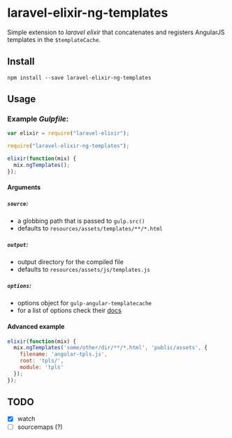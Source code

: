 # laravel-elixir-ng-templates

Simple extension to *laravel elixir* that concatenates and registers AngularJS templates in the `$templateCache`.

## Install

```
npm install --save laravel-elixir-ng-templates
```

## Usage

### Example *Gulpfile*:

```javascript
var elixir = require("laravel-elixir");

require("laravel-elixir-ng-templates");

elixir(function(mix) {
  mix.ngTemplates();
});

```

#### Arguments

##### `source`:

- a globbing path that is passed to `gulp.src()`
- defaults to `resources/assets/templates/**/*.html`

##### `output`:

- output directory for the compiled file
- defaults to `resources/assets/js/templates.js`

##### `options`:

- options object for `gulp-angular-templatecache`
- for a list of options check their [docs](https://github.com/miickel/gulp-angular-templatecache#api)

#### Advanced example

```javascript
elixir(function(mix) {
  mix.ngTemplates('some/other/dir/**/*.html', 'public/assets', {
    filename: 'angular-tpls.js',
    root: 'tpls/',
    module: 'tpls'
  });
});
```
## TODO

- [x] watch
- [ ] sourcemaps (?)